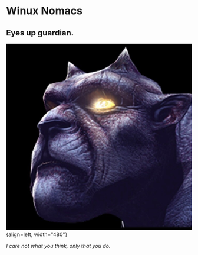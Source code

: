 # Winux Nomacs
## Eyes up guardian.
![Image title](assets/img/Gargoyle.jpg){align=left, width="480"}

*I care not what you think, only that you do.*
